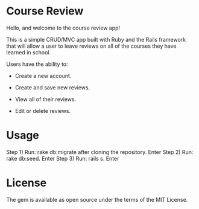 # Course Review

Hello, and welcome to the course review app!

This is a simple CRUD/MVC app built with Ruby and the Rails framework that will allow a user to leave reviews on all of the courses they have learned in school.

Users have the ability to:

* Create a new account.

* Create and save new reviews.

* View all of their reviews.

* Edit or delete reviews.


# Usage
Step 1) Run: rake db:migrate after cloning the repository.
Enter
Step 2) Run: rake db:seed.
Enter 
Step 3) Run: rails s.
Enter 



# License
The gem is available as open source under the terms of the MIT License.
